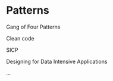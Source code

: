 # Patterns

Gang of Four Patterns

Clean code

SICP

Designing for Data Intensive Applications

...
